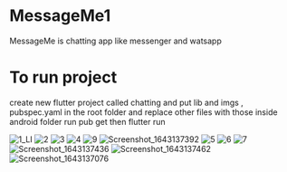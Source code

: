 # MessageMe1
 MessageMe is chatting app like messenger and watsapp
# To run project
 create new  flutter project called chatting
 and put lib and imgs , pubspec.yaml in the root folder and replace other files with those inside android folder
 run pub get then flutter run
  
 
![1_LI](https://user-images.githubusercontent.com/83379822/151050799-d98c97f0-2290-41cf-8cf1-fade8304d8cf.jpg)
![2](https://user-images.githubusercontent.com/83379822/151051747-2e0d5bf6-02eb-4d05-a39f-207fd9b4374e.jpg)
![3](https://user-images.githubusercontent.com/83379822/151051899-59fab390-68c9-4db0-924f-f1d740f7275f.jpg)
![4](https://user-images.githubusercontent.com/83379822/151052073-ec0ddbc7-5233-4160-a2f1-7e4335786c63.jpg)
![9](https://user-images.githubusercontent.com/83379822/151053340-2d76e5ca-d19a-4051-80c6-15693945760b.jpg)
![Screenshot_1643137392](https://user-images.githubusercontent.com/83379822/151054885-d1a4c459-1d09-46ce-9baa-b830f6d9ce18.jpg)
![5](https://user-images.githubusercontent.com/83379822/151055201-44a06c72-f5b6-4ec7-8b74-45ef198935e2.jpg)
![6](https://user-images.githubusercontent.com/83379822/151055360-7513bb76-5de0-4c80-8ee4-2ed40b09d213.jpg)
![7](https://user-images.githubusercontent.com/83379822/151055454-e14dd5a5-36fb-4768-8416-92653659aff8.jpg)
![Screenshot_1643137436](https://user-images.githubusercontent.com/83379822/151055541-313f1e77-a0e7-43dc-b5f4-eb37c0220631.jpg)
![Screenshot_1643137462](https://user-images.githubusercontent.com/83379822/151055683-87c629a9-7193-4b1a-8876-2807ea8e8ef0.jpg)
![Screenshot_1643137076](https://user-images.githubusercontent.com/83379822/151055730-9691abfb-348b-450c-a4ed-c9393081dacd.jpg)
